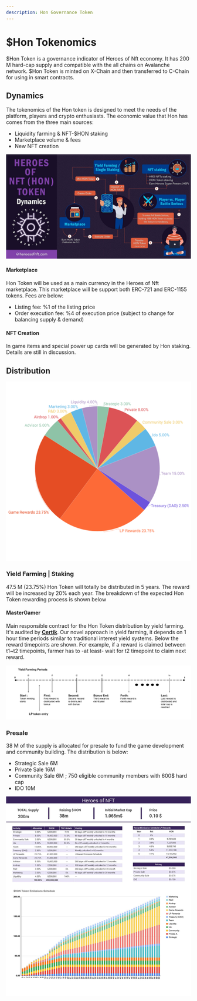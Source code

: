 ```yaml
---
description: Hon Governance Token
---
```


# $Hon Tokenomics

$Hon Token is a governance indicator of Heroes of Nft economy. It has 200 M hard-cap supply and compatible with the all chains on Avalanche network. $Hon Token is minted on X-Chain and then transferred to C-Chain for using in smart contracts.

## Dynamics

The tokenomics of the Hon token is designed to meet the needs of the platform, players and crypto enthusiasts. The economic value that Hon has comes from the three main sources:

* Liquidity farming & NFT-$HON staking
* Marketplace volume & fees
* New NFT creation

![Hon Token Dynamics](<../.gitbook/assets/HON Dynamics.jpg>)

#### Marketplace

Hon Token will be used as a main currency in the Heroes of Nft marketplace. This marketplace will be support both ERC-721 and ERC-1155 tokens. Fees are below:&#x20;

* Listing fee: %1 of the listing price
* Order execution fee: %4 of execution price (subject to change for balancing supply & demand)

#### NFT Creation

In game items and special power up cards will be generated by Hon staking. Details are still in discussion.

## Distribution

![Token Distribution ](<../.gitbook/assets/Untitled design-3.png>)



### Yield Farming | Staking

47.5 M (23.75%) Hon Token will totally be distributed in 5 years. The reward will be increased by 20% each year. The breakdown of the expected Hon Token rewarding process is shown below

#### MasterGamer

Main responsible contract for the Hon Token distribution by yield farming. It's audited by [**Certik**](https://www.certik.org/projects/heroes-of-nft). Our novel approach in yield farming, it depends on 1 hour time periods similar to traditional interest yield systems. Below the reward timepoints are shown. For example, if a reward is claimed between t1\~t2 timepoints, farmer has to -at least- wait for t2 timepoint to claim next reward.

![Hon Reward Releases](<../.gitbook/assets/Yield Farming Periods.png>)

### Presale

38 M of the supply is allocated for presale to fund the game development and community building. The distribution is below:

* Strategic Sale 6M&#x20;
* Private Sale 16M&#x20;
* Community Sale 6M ; 750 eligible community members with 600$ hard cap
* IDO 10M

![](<../.gitbook/assets/2022-01-13 19.59.53.jpg>)
